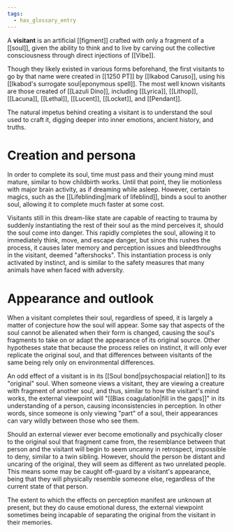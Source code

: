 ```yaml
---
tags:
  - has_glossary_entry
---
```


A **visitant** is an artificial [[figment]] crafted with only a fragment of a [[soul]], given the ability to think and to live by carving out the collective consciousness through direct injections of [[Vibe]]. 

Though they likely existed in various forms beforehand, the first visitants to go by that name were created in [[1250 PT]] by [[Ikabod Caruso]], using his [[Ikabod's surrogate soul|eponymous spell]]. The most well known visitants are those created of [[Lazuli Dino]], including [[Lyrica]], [[Lithop]], [[Lacuna]], [[Lethal]], [[Lucent]], [[Locket]], and [[Pendant]].

The natural impetus behind creating a visitant is to understand the soul used to craft it, digging deeper into inner emotions, ancient history, and truths.

# Creation and persona

In order to complete its soul, time must pass and their young mind must mature, similar to how childbirth works. Until that point, they lie motionless with major brain activity, as if dreaming while asleep. However, certain magics, such as the [[Lifeblinding|mark of lifeblind]], binds a soul to another soul, allowing it to complete much faster at some cost.

Visitants still in this dream-like state are capable of reacting to trauma by suddenly instantiating the rest of their soul as the mind perceives it, should the soul come into danger. This rapidly completes the soul, allowing it to immediately think, move, and escape danger, but since this rushes the process, it causes later memory and perception issues and bleedthroughs in the visitant, deemed "aftershocks". This instantiation process is only activated by instinct, and is similar to the safety measures that many animals have when faced with adversity.

# Appearance and outlook
When a visitant completes their soul, regardless of speed, it is largely a matter of conjecture how the soul will appear. Some say that aspects of the soul cannot be alienated when their form is changed, causing the soul's fragments to take on or adapt the appearance of its original source. Other hypotheses state that because the process relies on instinct, it will only ever replicate the original soul, and that differences between visitants of the same being rely only on environmental differences.

An odd effect of a visitant is in its [[Soul bond|psychospacial relation]] to its "original" soul. When someone views a visitant, they are viewing a creature with fragment of another soul, and thus, similar to how the visitant's mind works, the external viewpoint will "[[Bias coagulation|fill in the gaps]]" in its understanding of a person, causing inconsistencies in perception. In other words, since someone is only viewing "part" of a soul, their appearances can vary wildly between those who see them.

Should an external viewer ever become emotionally and psychically closer to the original soul that fragment came from, the resemblance between that person and the visitant will begin to seem uncanny in retrospect, impossible to deny, similar to a twin sibling. However, should the person be distant and uncaring of the original, they will seem as different as two unrelated people. This means some may be caught off-guard by a visitant's appearance, being that they will physically resemble someone else, regardless of the current state of that person.

The extent to which the effects on perception manifest are unknown at present, but they do cause emotional duress, the external viewpoint sometimes being incapable of separating the original from the visitant in their memories.